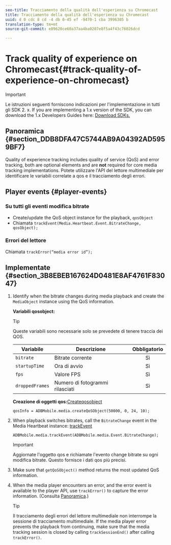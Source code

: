 ```yaml
---
seo-title: Tracciamento della qualità dell'esperienza su Chromecast
title: Tracciamento della qualità dell'esperienza su Chromecast
uuid: d 0 cdc 8 cd -4 db 0-45 ef -9470-1 cba 3996305 b
translation-type: tm+mt
source-git-commit: e89620ce60a37aa4ba0207e8f5a4f43c76026dcd

---
```



# Track quality of experience on Chromecast{#track-quality-of-experience-on-chromecast}

>[!IMPORTANT]
>
>Le istruzioni seguenti forniscono indicazioni per l'implementazione in tutti gli SDK 2. x. If you are implementing a 1.x version of the SDK, you can download the 1.x Developers Guides here: [Download SDKs.](/help/sdk-implement/download-sdks.md)

## Panoramica {#section_DDB8DFA47C5744AB9A04392AD5959BF7}

Quality of experience tracking includes quality of service (QoS) and error tracking, both are optional elements and are **not** required for core media tracking implementations. Potete utilizzare l'API del lettore multimediale per identificare le variabili correlate a qos e il tracciamento degli errori.

## Player events {#player-events}

### Su tutti gli eventi modifica bitrate

* Create/update the QoS object instance for the playback, `qosObject`
* Chiamata `trackEvent(Media.Heartbeat.Event.BitrateChange, qosObject);`

### Errori del lettore

Chiamata `trackError(“media error id”);`

## Implementate {#section_3B8EBEB167624D0481E8AF4761F83047}

1. Identify when the bitrate changes during media playback and create the `MediaObject` instance using the QoS information.

   **Variabili qosobject:**

   >[!TIP]
   >
   >Queste variabili sono necessarie solo se prevedete di tenere traccia dei QOS.

   | Variabile | Descrizione | Obbligatorio |
   | --- | --- | :---: |
   | `bitrate` | Bitrate corrente | Sì |
   | `startupTime` | Ora di avvio | Sì |
   | `fps` | Valore FPS | Sì |
   | `droppedFrames` | Numero di fotogrammi rilasciati | Sì |

   **Creazione di oggetti qos:**[Createqosobject](https://adobe-marketing-cloud.github.io/media-sdks/reference/chromecast/ADBMobile.media.html#.createQoSObject)

   ```
   qosInfo = ADBMobile.media.createQoSObject(50000, 0, 24, 10); 
   ```

1. When playback switches bitrates, call the `BitrateChange` event in the Media Heartbeat instance: [trackEvent](https://adobe-marketing-cloud.github.io/media-sdks/reference/chromecast/ADBMobile.media.html#.trackEvent)

   ```
   ADBMobile.media.trackEvent(ADBMobile.media.Event.BitrateChange); 
   ```

   >[!IMPORTANT]
   >
   >Aggiornate l'oggetto qos e richiamate l'evento change bitrate su ogni modifica bitrate. Questo fornisce i dati qos più precisi.

1. Make sure that `getQoSObject()` method returns the most updated QoS information.
1. When the media player encounters an error, and the error event is available to the player API, use `trackError()` to capture the error information. (Consulta [Panoramica](/help/sdk-implement/track-errors/track-errors-overview.md).)

   >[!TIP]
   >
   >Il tracciamento degli errori del lettore multimediale non interrompe la sessione di tracciamento multimediale. If the media player error prevents the playback from continuing, make sure that the media tracking session is closed by calling `trackSessionEnd()` after calling `trackError()`.

